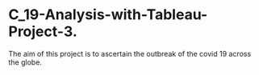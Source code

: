 # C_19-Analysis-with-Tableau-Project-3.
The aim of this project is to ascertain the outbreak of the covid 19 across the globe.
